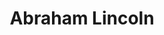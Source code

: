 ---
pid: LLP237
title: Abraham Lincoln
location_transcription: Buildings
zipcode: 
outside_phl: 
neighborhood: 
age: '11'
age_range: 6-13
instagram: 
image_file_name: LLP_237.jpg
proposal_transcription: Abraham Lincoln as tall as city buildings
topic: Education,History,Politics,Freedom
topic_summary: 0, 0, 0, 0
type: Sculpture Statue
keywords_other: 
credit: Angel Melendez
image_labels: 
twitter: 
facebook: 
permalink: "/monuments/llp237/"
layout: item-page
---